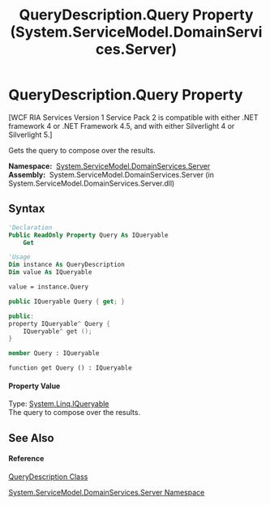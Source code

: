 ﻿---
title: QueryDescription.Query Property  (System.ServiceModel.DomainServices.Server)
TOCTitle: Query Property
ms:assetid: P:System.ServiceModel.DomainServices.Server.QueryDescription.Query
ms:mtpsurl: https://msdn.microsoft.com/en-us/library/system.servicemodel.domainservices.server.querydescription.query(v=VS.91)
ms:contentKeyID: 28755063
ms.date: 01/27/2012
mtps_version: v=VS.91
f1_keywords:
- System.ServiceModel.DomainServices.Server.QueryDescription.Query
- System.ServiceModel.DomainServices.Server.QueryDescription.get_Query
dev_langs:
- CSharp
- JScript
- VB
- FSharp
- c++
api_location:
- System.ServiceModel.DomainServices.Server.dll
api_name:
- System.ServiceModel.DomainServices.Server.QueryDescription.get_Query
- System.ServiceModel.DomainServices.Server.QueryDescription.Query
api_type:
- Managed
topic_type:
- apiref
- kbSyntax
product_family_name: VS
ROBOTS: INDEX,FOLLOW
---

# QueryDescription.Query Property

\[WCF RIA Services Version 1 Service Pack 2 is compatible with either .NET framework 4 or .NET Framework 4.5, and with either Silverlight 4 or Silverlight 5.\]

Gets the query to compose over the results.

**Namespace:**  [System.ServiceModel.DomainServices.Server](ff423220\(v=vs.91\).md)  
**Assembly:**  System.ServiceModel.DomainServices.Server (in System.ServiceModel.DomainServices.Server.dll)

## Syntax

``` vb
'Declaration
Public ReadOnly Property Query As IQueryable
    Get
```

``` vb
'Usage
Dim instance As QueryDescription
Dim value As IQueryable

value = instance.Query
```

``` csharp
public IQueryable Query { get; }
```

``` c++
public:
property IQueryable^ Query {
    IQueryable^ get ();
}
```

``` fsharp
member Query : IQueryable
```

``` jscript
function get Query () : IQueryable
```

#### Property Value

Type: [System.Linq.IQueryable](https://msdn.microsoft.com/en-us/library/Bb495796)  
The query to compose over the results.  

## See Also

#### Reference

[QueryDescription Class](ff422741\(v=vs.91\).md)

[System.ServiceModel.DomainServices.Server Namespace](ff423220\(v=vs.91\).md)

